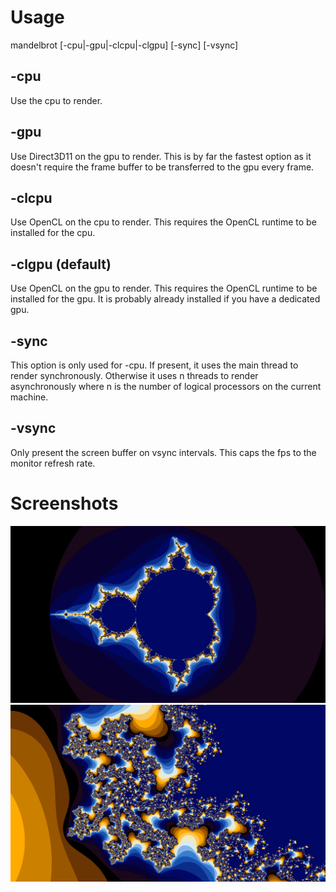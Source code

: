 # Usage

mandelbrot [-cpu|-gpu|-clcpu|-clgpu] [-sync] [-vsync]

## -cpu

Use the cpu to render. 

## -gpu

Use Direct3D11 on the gpu to render. This is by far the fastest option as it doesn't require the frame buffer to be transferred to the gpu every frame.

## -clcpu
Use OpenCL on the cpu to render. This requires the OpenCL runtime to be installed for the cpu.

## -clgpu (default)

Use OpenCL on the gpu to render. This requires the OpenCL runtime to be installed for the gpu. It is probably already installed if you have a dedicated gpu.

## -sync

This option is only used for -cpu. If present, it uses the main thread to render synchronously. Otherwise it uses n threads to render asynchronously where n is the number of logical processors on the current machine. 

## -vsync

Only present the screen buffer on vsync intervals. This caps the fps to the monitor refresh rate.

# Screenshots

![Example 1](./screenshots/1.png)
![Example 2](./screenshots/2.png)
